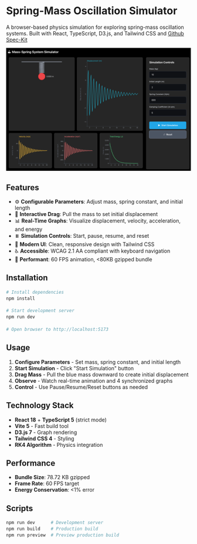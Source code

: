 # Spring-Mass Oscillation Simulator

A browser-based physics simulation for exploring spring-mass oscillation systems. Built with React, TypeScript, D3.js, and Tailwind CSS and [Github Spec-Kit](https://github.com/github/spec-kit)

<p align="center">
	<img src="./src/assets/screenshot.png" alt="Spring-Mass Oscillation Simulator Screenshot" width="600" />
</p>

## Features

- ⚙️ **Configurable Parameters**: Adjust mass, spring constant, and initial length
- 🎯 **Interactive Drag**: Pull the mass to set initial displacement
- 📊 **Real-Time Graphs**: Visualize displacement, velocity, acceleration, and energy
- ⏸️ **Simulation Controls**: Start, pause, resume, and reset
- 🎨 **Modern UI**: Clean, responsive design with Tailwind CSS
- ♿ **Accessible**: WCAG 2.1 AA compliant with keyboard navigation
- 🚀 **Performant**: 60 FPS animation, <80KB gzipped bundle

## Installation

```bash
# Install dependencies
npm install

# Start development server
npm run dev

# Open browser to http://localhost:5173
```

## Usage

1. **Configure Parameters** - Set mass, spring constant, and initial length
2. **Start Simulation** - Click "Start Simulation" button
3. **Drag Mass** - Pull the blue mass downward to create initial displacement
4. **Observe** - Watch real-time animation and 4 synchronized graphs
5. **Control** - Use Pause/Resume/Reset buttons as needed

## Technology Stack

- **React 18** + **TypeScript 5** (strict mode)
- **Vite 5** - Fast build tool
- **D3.js 7** - Graph rendering
- **Tailwind CSS 4** - Styling
- **RK4 Algorithm** - Physics integration

## Performance

- **Bundle Size**: 78.72 KB gzipped
- **Frame Rate**: 60 FPS target
- **Energy Conservation**: <1% error

## Scripts

```bash
npm run dev      # Development server
npm run build    # Production build
npm run preview  # Preview production build
```
